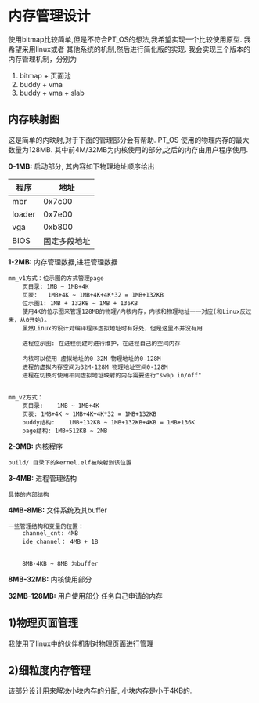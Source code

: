 内存管理设计
====

使用bitmap比较简单,但是不符合PT_OS的想法,我希望实现一个比较使用原型. 我希望采用linux或者
其他系统的机制,然后进行简化版的实现.  我会实现三个版本的内存管理机制，分别为
1) bitmap + 页面池
2) buddy + vma
3) buddy + vma + slab

内存映射图
----

这是简单的内映射,对于下面的管理部分会有帮助. PT_OS 使用的物理内存的最大数量为128MB.
其中前4M/32MB为内核使用的部分,之后的内存由用户程序使用.

**0-1MB:** 启动部分, 其内容如下物理地址顺序给出

|程序|地址|
|-------|-------|
|mbr 	  | 0x7c00|
|loader | 0x7e00|
|vga    | 0xb800|
|BIOS   |固定多段地址|

**1-2MB:** 内存管理数据,进程管理数据

	mm_v1方式：位示图的方式管理page
		页目录: 1MB ~ 1MB+4K
		页表:   1MB+4K ~ 1MB+4K+4K*32 = 1MB+132KB
		位示图1: 1MB + 132KB ~ 1MB + 136KB
		使用4K的位示图来管理128MB的物理/内核内存，内核和物理地址一一对应(和Linux反过来，从0开始)。
		虽然Linux的设计对编译程序虚拟地址时有好处，但是这里不并没有用

		进程位示图: 在进程创建时进行维护，在进程自己的空间内存

		内核可以使用 虚拟地址的0-32M 物理地址的0-128M
		进程的虚拟内存空间为32M-128M 物理地址空间0-128M
		进程在切换时使用相同虚拟地址映射的内存需要进行"swap in/off"


	mm_v2方式：
		页目录:	1MB ~ 1MB+4K
		页表:	1MB+4K ~ 1MB+4K+4K*32 = 1MB+132KB
		buddy结构:	1MB+132KB ~ 1MB+132KB+4KB = 1MB+136K
		page结构:	1MB+512KB ~ 2MB

**2-3MB:** 内核程序

	build/ 目录下的kernel.elf被映射到该位置

**3-4MB:** 进程管理结构

    具体的内部结构

**4MB-8MB:** 文件系统及其buffer

	一些管理结构和变量的位置：
		channel_cnt: 4MB
		ide_channel： 4MB + 1B


		8MB-4KB ~ 8MB 为buffer


**8MB-32MB:** 内核使用部分


**32MB-128MB:** 用户使用部分
    任务自己申请的内存


1)物理页面管理
----

我使用了linux中的伙伴机制对物理页面进行管理


2)细粒度内存管理
----

该部分设计用来解决小块内存的分配, 小块内存是小于4KB的.
